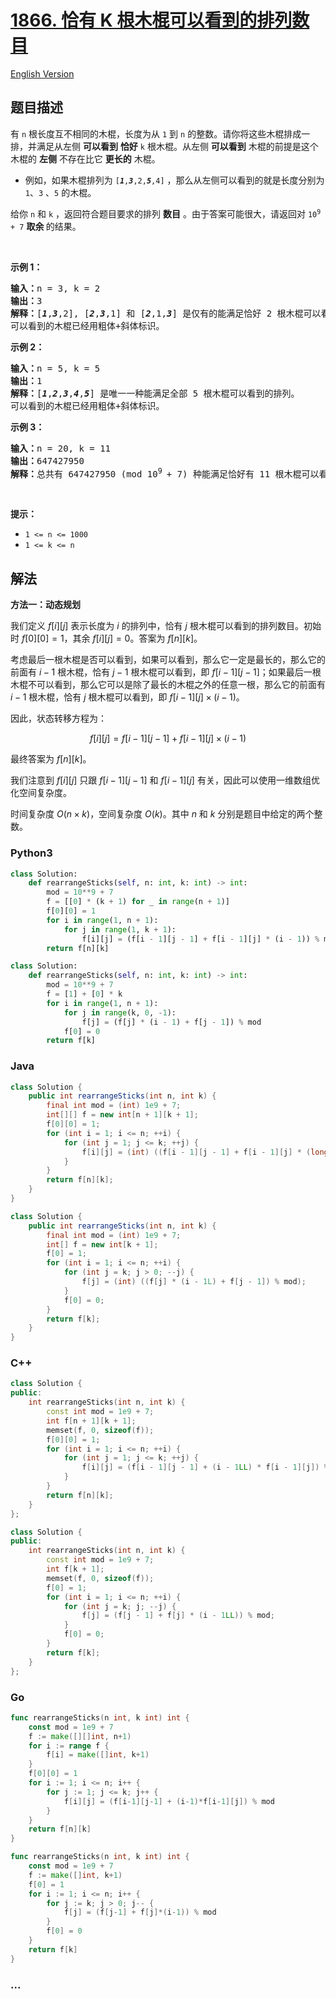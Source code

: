 # [1866. 恰有 K 根木棍可以看到的排列数目](https://leetcode.cn/problems/number-of-ways-to-rearrange-sticks-with-k-sticks-visible)

[English Version](/solution/1800-1899/1866.Number%20of%20Ways%20to%20Rearrange%20Sticks%20With%20K%20Sticks%20Visible/README_EN.md)

## 题目描述

<!-- 这里写题目描述 -->

<p>有 <code>n</code> 根长度互不相同的木棍，长度为从 <code>1</code> 到 <code>n</code> 的整数。请你将这些木棍排成一排，并满足从左侧 <strong>可以看到</strong> <strong>恰好</strong> <code>k</code> 根木棍。从左侧 <strong>可以看到</strong> 木棍的前提是这个木棍的 <strong>左侧</strong> 不存在比它 <strong>更长的</strong> 木棍。</p>

<ul>
	<li>例如，如果木棍排列为 <code>[<em><strong>1</strong></em>,<em><strong>3</strong></em>,2,<em><strong>5</strong></em>,4]</code> ，那么从左侧可以看到的就是长度分别为 <code>1</code>、<code>3</code> 、<code>5</code> 的木棍。</li>
</ul>

<p>给你 <code>n</code> 和 <code>k</code> ，返回符合题目要求的排列 <strong>数目</strong> 。由于答案可能很大，请返回对 <code>10<sup>9</sup> + 7</code> <strong>取余 </strong>的结果。</p>

<p> </p>

<p><strong>示例 1：</strong></p>

<pre><strong>输入：</strong>n = 3, k = 2
<strong>输出：</strong>3
<strong>解释：</strong>[<strong><em>1</em></strong>,<strong><em>3</em></strong>,2], [<em><strong>2</strong></em>,<em><strong>3</strong></em>,1] 和 [<em><strong>2</strong></em>,1,<em><strong>3</strong></em>] 是仅有的能满足恰好 2 根木棍可以看到的排列。
可以看到的木棍已经用粗体+斜体标识。
</pre>

<p><strong>示例 2：</strong></p>

<pre><strong>输入：</strong>n = 5, k = 5
<strong>输出：</strong>1
<strong>解释：</strong>[<em><strong>1</strong></em>,<em><strong>2</strong></em>,<em><strong>3</strong></em>,<em><strong>4</strong></em>,<em><strong>5</strong></em>] 是唯一一种能满足全部 5 根木棍可以看到的排列。
可以看到的木棍已经用粗体+斜体标识。
</pre>

<p><strong>示例 3：</strong></p>

<pre><strong>输入：</strong>n = 20, k = 11
<strong>输出：</strong>647427950
<strong>解释：</strong>总共有 647427950 (mod 10<sup>9 </sup>+ 7) 种能满足恰好有 11 根木棍可以看到的排列。
</pre>

<p> </p>

<p><strong>提示：</strong></p>

<ul>
	<li><code>1 &lt;= n &lt;= 1000</code></li>
	<li><code>1 &lt;= k &lt;= n</code></li>
</ul>

## 解法

<!-- 这里可写通用的实现逻辑 -->

**方法一：动态规划**

我们定义 $f[i][j]$ 表示长度为 $i$ 的排列中，恰有 $j$ 根木棍可以看到的排列数目。初始时 $f[0][0]=1$，其余 $f[i][j]=0$。答案为 $f[n][k]$。

考虑最后一根木棍是否可以看到，如果可以看到，那么它一定是最长的，那么它的前面有 $i - 1$ 根木棍，恰有 $j - 1$ 根木棍可以看到，即 $f[i - 1][j - 1]$；如果最后一根木棍不可以看到，那么它可以是除了最长的木棍之外的任意一根，那么它的前面有 $i - 1$ 根木棍，恰有 $j$ 根木棍可以看到，即 $f[i - 1][j] \times (i - 1)$。

因此，状态转移方程为：

$$
f[i][j] = f[i - 1][j - 1] + f[i - 1][j] \times (i - 1)
$$

最终答案为 $f[n][k]$。

我们注意到 $f[i][j]$ 只跟 $f[i - 1][j - 1]$ 和 $f[i - 1][j]$ 有关，因此可以使用一维数组优化空间复杂度。

时间复杂度 $O(n \times k)$，空间复杂度 $O(k)$。其中 $n$ 和 $k$ 分别是题目中给定的两个整数。

<!-- tabs:start -->

### **Python3**

<!-- 这里可写当前语言的特殊实现逻辑 -->

```python
class Solution:
    def rearrangeSticks(self, n: int, k: int) -> int:
        mod = 10**9 + 7
        f = [[0] * (k + 1) for _ in range(n + 1)]
        f[0][0] = 1
        for i in range(1, n + 1):
            for j in range(1, k + 1):
                f[i][j] = (f[i - 1][j - 1] + f[i - 1][j] * (i - 1)) % mod
        return f[n][k]
```

```python
class Solution:
    def rearrangeSticks(self, n: int, k: int) -> int:
        mod = 10**9 + 7
        f = [1] + [0] * k
        for i in range(1, n + 1):
            for j in range(k, 0, -1):
                f[j] = (f[j] * (i - 1) + f[j - 1]) % mod
            f[0] = 0
        return f[k]
```

### **Java**

<!-- 这里可写当前语言的特殊实现逻辑 -->

```java
class Solution {
    public int rearrangeSticks(int n, int k) {
        final int mod = (int) 1e9 + 7;
        int[][] f = new int[n + 1][k + 1];
        f[0][0] = 1;
        for (int i = 1; i <= n; ++i) {
            for (int j = 1; j <= k; ++j) {
                f[i][j] = (int) ((f[i - 1][j - 1] + f[i - 1][j] * (long) (i - 1)) % mod);
            }
        }
        return f[n][k];
    }
}
```

```java
class Solution {
    public int rearrangeSticks(int n, int k) {
        final int mod = (int) 1e9 + 7;
        int[] f = new int[k + 1];
        f[0] = 1;
        for (int i = 1; i <= n; ++i) {
            for (int j = k; j > 0; --j) {
                f[j] = (int) ((f[j] * (i - 1L) + f[j - 1]) % mod);
            }
            f[0] = 0;
        }
        return f[k];
    }
}
```

### **C++**

```cpp
class Solution {
public:
    int rearrangeSticks(int n, int k) {
        const int mod = 1e9 + 7;
        int f[n + 1][k + 1];
        memset(f, 0, sizeof(f));
        f[0][0] = 1;
        for (int i = 1; i <= n; ++i) {
            for (int j = 1; j <= k; ++j) {
                f[i][j] = (f[i - 1][j - 1] + (i - 1LL) * f[i - 1][j]) % mod;
            }
        }
        return f[n][k];
    }
};
```

```cpp
class Solution {
public:
    int rearrangeSticks(int n, int k) {
        const int mod = 1e9 + 7;
        int f[k + 1];
        memset(f, 0, sizeof(f));
        f[0] = 1;
        for (int i = 1; i <= n; ++i) {
            for (int j = k; j; --j) {
                f[j] = (f[j - 1] + f[j] * (i - 1LL)) % mod;
            }
            f[0] = 0;
        }
        return f[k];
    }
};
```

### **Go**

```go
func rearrangeSticks(n int, k int) int {
	const mod = 1e9 + 7
	f := make([][]int, n+1)
	for i := range f {
		f[i] = make([]int, k+1)
	}
	f[0][0] = 1
	for i := 1; i <= n; i++ {
		for j := 1; j <= k; j++ {
			f[i][j] = (f[i-1][j-1] + (i-1)*f[i-1][j]) % mod
		}
	}
	return f[n][k]
}
```

```go
func rearrangeSticks(n int, k int) int {
	const mod = 1e9 + 7
	f := make([]int, k+1)
	f[0] = 1
	for i := 1; i <= n; i++ {
		for j := k; j > 0; j-- {
			f[j] = (f[j-1] + f[j]*(i-1)) % mod
		}
		f[0] = 0
	}
	return f[k]
}
```

### **...**

```

```

<!-- tabs:end -->
